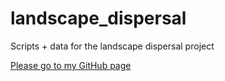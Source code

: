 # landscape_dispersal
Scripts + data for the landscape dispersal project

[Please go to my GitHub page](https://kendraewalters.github.io/landscape_dispersal/)